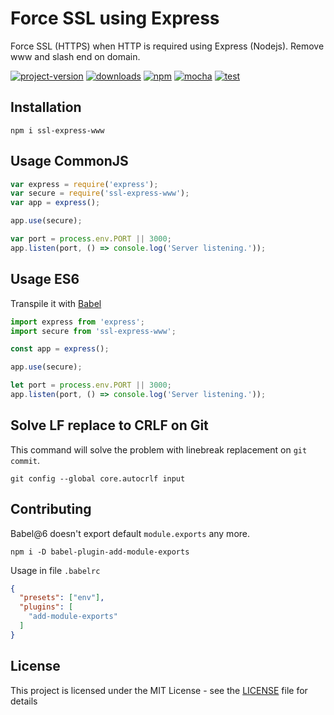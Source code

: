 # Force SSL using Express

Force SSL (HTTPS) when HTTP is required using Express (Nodejs). Remove www and slash end on domain.

[![project-version](https://img.shields.io/npm/v/ssl-express-www.svg?style=flat-square)](https://github.com/brunomacedo/ssl-express-www) [![downloads](https://img.shields.io/npm/dt/ssl-express-www.svg?style=flat-square)](https://www.npmjs.com/package/ssl-express-www) [![npm](https://img.shields.io/badge/npm-v5.5.1-red.svg?style=flat-square)](https://www.npmjs.com) [![mocha](https://img.shields.io/badge/mocha-v4.1.0-yellowgreen.svg?style=flat-square)](https://mochajs.org/) [![test](https://img.shields.io/badge/test-passing-brightgreen.svg?style=flat-square)](https://github.com/brunomacedo/ssl-express-www/blob/master/specs/index.spec.js)

## Installation

```prompt
npm i ssl-express-www
```

## Usage CommonJS

```javascript
var express = require('express');
var secure = require('ssl-express-www');
var app = express();

app.use(secure);

var port = process.env.PORT || 3000;
app.listen(port, () => console.log('Server listening.'));

```

## Usage ES6

Transpile it with [Babel](https://babeljs.io/)

```javascript
import express from 'express';
import secure from 'ssl-express-www';

const app = express();

app.use(secure);

let port = process.env.PORT || 3000;
app.listen(port, () => console.log('Server listening.'));

```

## Solve LF replace to CRLF on Git

This command will solve the problem with linebreak replacement on `git commit`.

```prompt
git config --global core.autocrlf input
```

## Contributing

Babel@6 doesn't export default `module.exports` any more.

```prompt
npm i -D babel-plugin-add-module-exports
```

Usage in file `.babelrc`

```json
{
  "presets": ["env"],
  "plugins": [
    "add-module-exports"
  ]
}
```

## License

This project is licensed under the MIT License - see the [LICENSE](LICENSE) file for details
